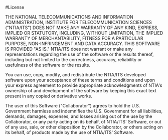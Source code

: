 #License

THE NATIONAL TELECOMMUNICATIONS AND INFORMATION ADMINISTRATION, INSTITUTE FOR TELECOMMUNICATION SCIENCES ("NTIA/ITS") DOES NOT MAKE ANY WARRANTY OF ANY KIND, EXPRESS, IMPLIED OR STATUTORY, INCLUDING, WITHOUT LIMITATION, THE IMPLIED WARRANTY OF MERCHANTABILITY, FITNESS FOR A PARTICULAR PURPOSE, NON-INFRINGEMENT AND DATA ACCURACY. THIS SOFTWARE IS PROVIDED "AS IS." NTIA/ITS does not warrant or make any representations regarding the use of the software or the results thereof, including but not limited to the correctness, accuracy, reliability or usefulness of the software or the results.

You can use, copy, modify, and redistribute the NTIA/ITS developed software upon your acceptance of these terms and conditions and upon your express agreement to provide appropriate acknowledgments of NTIA's ownership of and development of the software by keeping this exact text present in any copied or derivative works.

The user of this Software ("Collaborator") agrees to hold the U.S. Government harmless and indemnifies the U.S. Government for all liabilities, demands, damages, expenses, and losses arising out of the use by the Collaborator, or any party acting on its behalf, of NTIA/ITS' Software, or out of any use, sale, or other disposition by the Collaborator, or others acting on its behalf, of products made by the use of NTIA/ITS' Software.